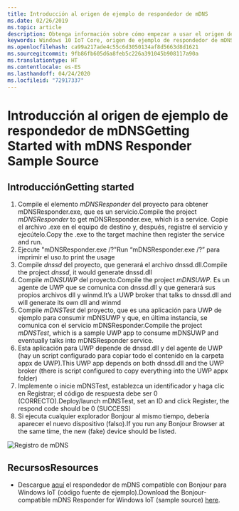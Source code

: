 ```yaml
---
title: Introducción al origen de ejemplo de respondedor de mDNS
ms.date: 02/26/2019
ms.topic: article
description: Obtenga información sobre cómo empezar a usar el origen de ejemplo de respondedor de mDNS.
keywords: Windows 10 IoT Core, origen de ejemplo de respondedor de mDNS
ms.openlocfilehash: ca99a217ade4c55c6d3050134af8d5663d8d1621
ms.sourcegitcommit: 9fb86fb605d6a8feb5c226a391045b908117a90a
ms.translationtype: HT
ms.contentlocale: es-ES
ms.lasthandoff: 04/24/2020
ms.locfileid: "72917337"
---
```

# <a name="getting-started-with-mdns-responder-sample-source"></a><span data-ttu-id="c7729-104">Introducción al origen de ejemplo de respondedor de mDNS</span><span class="sxs-lookup"><span data-stu-id="c7729-104">Getting Started with mDNS Responder Sample Source</span></span>

## <a name="getting-started"></a><span data-ttu-id="c7729-105">Introducción</span><span class="sxs-lookup"><span data-stu-id="c7729-105">Getting started</span></span>

1.  <span data-ttu-id="c7729-106">Compile el elemento *mDNSResponder* del proyecto para obtener mDNSResponder.exe, que es un servicio.</span><span class="sxs-lookup"><span data-stu-id="c7729-106">Compile the project *mDNSResponder* to get mDNSResponder.exe, which is a service.</span></span> <span data-ttu-id="c7729-107">Copie el archivo .exe en el equipo de destino y, después, registre el servicio y ejecútelo.</span><span class="sxs-lookup"><span data-stu-id="c7729-107">Copy the .exe to the target machine then register the service and run.</span></span>
2. <span data-ttu-id="c7729-108">Ejecute "mDNSResponder.exe /?"</span><span class="sxs-lookup"><span data-stu-id="c7729-108">Run “mDNSResponder.exe /?”</span></span> <span data-ttu-id="c7729-109">para imprimir el uso.</span><span class="sxs-lookup"><span data-stu-id="c7729-109">to print the usage</span></span>
3.  <span data-ttu-id="c7729-110">Compile *dnssd* del proyecto, que generará el archivo dnssd.dll.</span><span class="sxs-lookup"><span data-stu-id="c7729-110">Compile the project *dnssd*, it would generate dnssd.dll</span></span>
4.  <span data-ttu-id="c7729-111">Compile *mDNSUWP* del proyecto.</span><span class="sxs-lookup"><span data-stu-id="c7729-111">Compile the project *mDNSUWP*.</span></span> <span data-ttu-id="c7729-112">Es un agente de UWP que se comunica con dnssd.dll y que generará sus propios archivos dll y winmd.</span><span class="sxs-lookup"><span data-stu-id="c7729-112">It’s a UWP broker that talks to dnssd.dll and will generate its own dll and winmd</span></span>
5.  <span data-ttu-id="c7729-113">Compile *mDNSTest* del proyecto, que es una aplicación para UWP de ejemplo para consumir mDNSUWP y que, en última instancia, se comunica con el servicio mDNSResponder.</span><span class="sxs-lookup"><span data-stu-id="c7729-113">Compile the project *mDNSTest*, which is a sample UWP app to consume mDNSUWP and eventually talks into mDNSResponder service.</span></span>
6.  <span data-ttu-id="c7729-114">Esta aplicación para UWP depende de dnssd.dll y del agente de UWP (hay un script configurado para copiar todo el contenido en la carpeta appx de UWP).</span><span class="sxs-lookup"><span data-stu-id="c7729-114">This UWP app depends on both dnssd.dll and the UWP broker (there is script configured to copy everything into the UWP appx folder)</span></span>
7.  <span data-ttu-id="c7729-115">Implemente o inicie mDNSTest, establezca un identificador y haga clic en Registrar; el código de respuesta debe ser 0 (CORRECTO).</span><span class="sxs-lookup"><span data-stu-id="c7729-115">Deploy/launch mDNSTest, set an ID and click Register, the respond code should be 0 (SUCCESS)</span></span>
8.  <span data-ttu-id="c7729-116">Si ejecuta cualquier explorador Bonjour al mismo tiempo, debería aparecer el nuevo dispositivo (falso).</span><span class="sxs-lookup"><span data-stu-id="c7729-116">If you run any Bonjour Browser at the same time, the new (fake) device should be listed.</span></span>

![Registro de mDNS](media/mDNS/mDNS1.png)

## <a name="resources"></a><span data-ttu-id="c7729-118">Recursos</span><span class="sxs-lookup"><span data-stu-id="c7729-118">Resources</span></span>

* <span data-ttu-id="c7729-119">Descargue [aquí](https://go.microsoft.com/fwlink/?linkid=2077676) el respondedor de mDNS compatible con Bonjour para Windows IoT (código fuente de ejemplo).</span><span class="sxs-lookup"><span data-stu-id="c7729-119">Download the Bonjour-compatible mDNS Responder for Windows IoT (sample source) [here](https://go.microsoft.com/fwlink/?linkid=2077676).</span></span>

